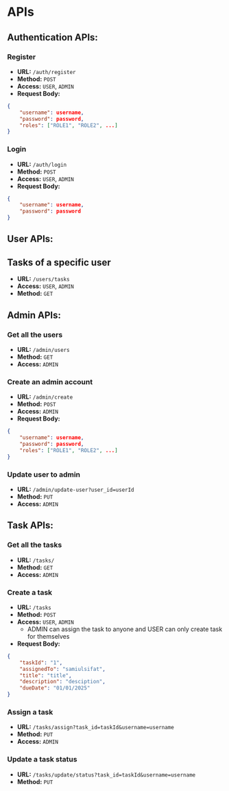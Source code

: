 # APIs
## Authentication APIs:
### Register
- **URL:** `/auth/register`
- **Method:** `POST`
- **Access:** `USER`, `ADMIN`
- **Request Body:**
```json
{
    "username": username,
    "password": password,
    "roles": ["ROLE1", "ROLE2", ...]
}
```
### Login
- **URL:** `/auth/login`
- **Method:** `POST`
- **Access:** `USER`, `ADMIN`
- **Request Body:**
```json
{
    "username": username,
    "password": password
}
```

## User APIs:
## Tasks of a specific user
- **URL:** `/users/tasks`
- **Access:** `USER`, `ADMIN`
- **Method:** `GET`

## Admin APIs:
### Get all the users
- **URL:** `/admin/users`
- **Method:** `GET`
- **Access:** `ADMIN`

### Create an admin account
- **URL:** `/admin/create`
- **Method:** `POST`
- **Access:** `ADMIN`
- **Request Body:**
```json
{
    "username": username,
    "password": password,
    "roles": ["ROLE1", "ROLE2", ...]
}
```

### Update user to admin
- **URL:** `/admin/update-user?user_id=userId`
- **Method:** `PUT`
- **Access:** `ADMIN`

## Task APIs:
### Get all the tasks
- **URL:** `/tasks/`
- **Method:** `GET`
- **Access:** `ADMIN`

### Create a task
- **URL:** `/tasks`
- **Method:** `POST`
- **Access:** `USER`, `ADMIN` 
  - ADMIN can assign the task to anyone and USER can only create task for themselves
- **Request Body:**
```json
{
    "taskId": "1",
    "assignedTo": "samiulsifat",
    "title": "title",
    "description": "desciption",
    "dueDate": "01/01/2025"
}
```

### Assign a task
- **URL:** `/tasks/assign?task_id=taskId&username=username`
- **Method:** `PUT`
- **Access:** `ADMIN`

### Update a task status
- **URL:** `/tasks/update/status?task_id=taskId&username=username`
- **Method:** `PUT`
